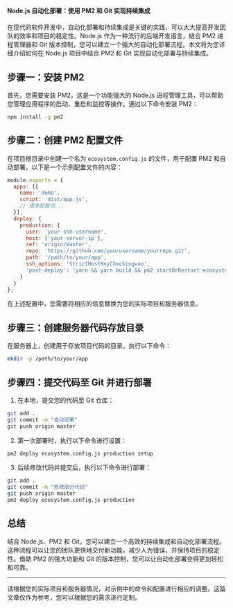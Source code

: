 #### Node.js 自动化部署：使用 PM2 和 Git 实现持续集成

在现代的软件开发中，自动化部署和持续集成是关键的实践，可以大大提高开发团队的效率和项目的稳定性。Node.js 作为一种流行的后端开发语言，结合 PM2 进程管理器和 Git 版本控制，您可以建立一个强大的自动化部署流程。本文将为您详细介绍如何在 Node.js 项目中结合 PM2 和 Git 实现自动化部署与持续集成。

## 步骤一：安装 PM2

首先，您需要安装 PM2，这是一个功能强大的 Node.js 进程管理工具，可以帮助您管理应用程序的启动、重启和监控等操作。通过以下命令安装 PM2：

```bash
npm install -g pm2
```

## 步骤二：创建 PM2 配置文件

在项目根目录中创建一个名为 `ecosystem.config.js` 的文件，用于配置 PM2 和自动部署。以下是一个示例配置文件的内容：

```javascript
module.exports = {
  apps: [{
    name: 'demo',
    script: 'dist/app.js',
    // 更多配置项...
  }],
  deploy: {
    production: {
      user: 'your-ssh-username',
      host: ['your-server-ip'],
      ref: 'origin/master',
      repo: 'https://github.com/yourusername/yourrepo.git',
      path: '/path/to/your/app',
      ssh_options: 'StrictHostKeyChecking=no',
      'post-deploy': 'yarn && yarn build && pm2 startOrRestart ecosystem.config.js --env production'
    }
  }
};
```

在上述配置中，您需要将相应的信息替换为您的实际项目和服务器信息。

## 步骤三：创建服务器代码存放目录

在服务器上，创建用于存放项目代码的目录。执行以下命令：

```bash
mkdir -p /path/to/your/app
```

## 步骤四：提交代码至 Git 并进行部署

1. 在本地，提交您的代码至 Git 仓库：

```bash
git add .
git commit -m "自动部署"
git push origin master
```

2. 第一次部署时，执行以下命令进行设置：

```bash
pm2 deploy ecosystem.config.js production setup
```

3. 后续修改代码并提交后，执行以下命令进行部署：

```bash
git add .
git commit -m "修改部分代码"
git push origin master
pm2 deploy ecosystem.config.js production
```

## 总结

结合 Node.js、PM2 和 Git，您可以建立一个高效的持续集成和自动化部署流程。这种流程可以让您的团队更快地交付新功能，减少人为错误，并保持项目的稳定性。借助 PM2 的强大功能和 Git 的版本控制，您可以让自动化部署变得更加轻松和可靠。

---

请根据您的实际项目和服务器情况，对示例中的命令和配置进行相应的调整。这篇文章仅作为参考，您可以根据您的需求进行定制。